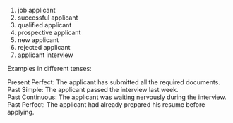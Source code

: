 1. job applicant  
2. successful applicant  
3. qualified applicant  
4. prospective applicant  
5. new applicant  
6. rejected applicant  
7. applicant interview  

Examples in different tenses:

Present Perfect: The applicant has submitted all the required documents.  
Past Simple: The applicant passed the interview last week.  
Past Continuous: The applicant was waiting nervously during the interview.  
Past Perfect: The applicant had already prepared his resume before applying.
